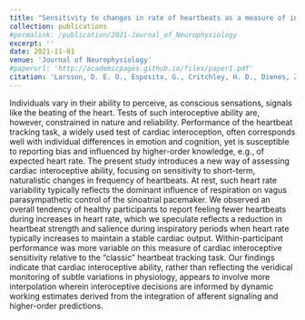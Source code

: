 ```yaml
---
title: "Sensitivity to changes in rate of heartbeats as a measure of interoceptive ability"
collection: publications
#permalink: /publication/2021-Journal_of_Neurophysiology
excerpt: ''
date: 2021-11-01
venue: 'Journal of Neurophysiology'
#paperurl: 'http://academicpages.github.io/files/paper1.pdf'
citation: 'Larsson, D. E. O., Esposito, G., Critchley, H. D., Dienes, Z., & Garfinkel, S. N. (2021). &quot;Sensitivity to changes in rate of heartbeats as a measure of interoceptive ability.&quot; <i>Journal of Neurophysiology</i>. 126(5).'
---
```


Individuals vary in their ability to perceive, as conscious sensations, signals like the beating of the heart. Tests of such interoceptive ability are, however, constrained in nature and reliability. Performance of the heartbeat tracking task, a widely used test of cardiac interoception, often corresponds well with individual differences in emotion and cognition, yet is susceptible to reporting bias and influenced by higher-order knowledge, e.g., of expected heart rate. The present study introduces a new way of assessing cardiac interoceptive ability, focusing on sensitivity to short-term, naturalistic changes in frequency of heartbeats. At rest, such heart rate variability typically reflects the dominant influence of respiration on vagus parasympathetic control of the sinoatrial pacemaker. We observed an overall tendency of healthy participants to report feeling fewer heartbeats during increases in heart rate, which we speculate reflects a reduction in heartbeat strength and salience during inspiratory periods when heart rate typically increases to maintain a stable cardiac output. Within-participant performance was more variable on this measure of cardiac interoceptive sensitivity relative to the “classic” heartbeat tracking task. Our findings indicate that cardiac interoceptive ability, rather than reflecting the veridical monitoring of subtle variations in physiology, appears to involve more interpolation wherein interoceptive decisions are informed by dynamic working estimates derived from the integration of afferent signaling and higher-order predictions.
